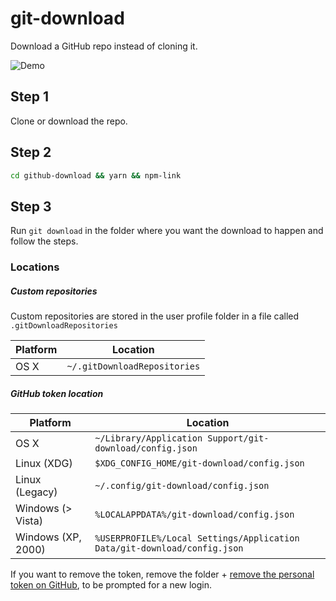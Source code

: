 # git-download
Download a GitHub repo instead of cloning it.

![Demo](http://larsvanbraam.nl/git-download-demo.gif)

## Step 1
Clone or download the repo.

## Step 2
```bash
cd github-download && yarn && npm-link
```

## Step 3
Run `git download` in the folder where you want the download to happen and follow the steps.

### Locations 

##### Custom repositories
Custom repositories are stored in the user profile folder in a file called `.gitDownloadRepositories`

Platform | Location
--- | ---
OS X | `~/.gitDownloadRepositories`

##### GitHub token location

Platform | Location
--- | ---
OS X | `~/Library/Application Support/git-download/config.json`
Linux (XDG) | `$XDG_CONFIG_HOME/git-download/config.json`
Linux (Legacy) | `~/.config/git-download/config.json`
Windows (> Vista) | `%LOCALAPPDATA%/git-download/config.json`
Windows (XP, 2000) | `%USERPROFILE%/Local Settings/Application Data/git-download/config.json`

If you want to remove the token, remove the folder + [remove the personal token on GitHub](https://github.com/settings/tokens), to be prompted for a new login.
